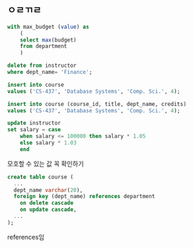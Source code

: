 ```sql

```

```sql

```



















## ㅇㄹㄲㄹ
```sql
with max_budget (value) as
	(
	select max(budget)
	from department
	)
```

```sql
delete from instructor
where dept_name= 'Finance';
```

```sql
insert into course
values ('CS-437', 'Database Systems', 'Comp. Sci.', 4);
```

```sql
insert into course (course_id, title, dept_name, credits)
values ('CS-437', 'Database Systems', 'Comp. Sci.', 4);
```

```sql
update instructor
set salary = case
	when salary <= 100000 then salary * 1.05
	else salary * 1.03
	end
```

모호할 수 있는 값 꼭 확인하기

```sql
create table course (
  ...
  dept_name varchar(20),
  foreign key (dept_name) references department
    on delete cascade
    on update cascade,
  ...
);
```
references임